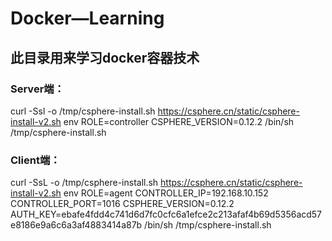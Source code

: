# Docker—Learning
## 此目录用来学习docker容器技术

### Server端：

curl -Ssl -o /tmp/csphere-install.sh https://csphere.cn/static/csphere-install-v2.sh
env ROLE=controller CSPHERE_VERSION=0.12.2 /bin/sh /tmp/csphere-install.sh

### Client端：

curl -SsL -o /tmp/csphere-install.sh https://csphere.cn/static/csphere-install-v2.sh
env ROLE=agent CONTROLLER_IP=192.168.10.152 CONTROLLER_PORT=1016 CSPHERE_VERSION=0.12.2 AUTH_KEY=ebafe4fdd4c741d6d7fc0cfc6a1efce2c213afaf4b69d5356acd57e8186e9a6c6a3af4883414a87b /bin/sh /tmp/csphere-install.sh